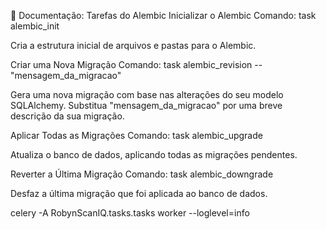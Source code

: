 📝 Documentação: Tarefas do Alembic
Inicializar o Alembic
Comando: task alembic_init

Cria a estrutura inicial de arquivos e pastas para o Alembic.

Criar uma Nova Migração
Comando: task alembic_revision -- "mensagem_da_migracao"

Gera uma nova migração com base nas alterações do seu modelo SQLAlchemy. Substitua "mensagem_da_migracao" por uma breve descrição da sua migração.

Aplicar Todas as Migrações
Comando: task alembic_upgrade

Atualiza o banco de dados, aplicando todas as migrações pendentes.

Reverter a Última Migração
Comando: task alembic_downgrade

Desfaz a última migração que foi aplicada ao banco de dados.

celery -A RobynScanIQ.tasks.tasks worker --loglevel=info
